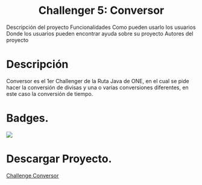 <h1 align="center"> Challenger 5: Conversor </h1>
Descripción del proyecto
Funcionalidades
Como pueden usarlo los usuarios
Donde los usuarios pueden encontrar ayuda sobre su proyecto
Autores del proyecto

# Descripción

Conversor es el 1er Challenger de la Ruta Java de ONE, en el cual se pide hacer la conversión de divisas y una o varias conversiones diferentes, en este caso la conversión de tiempo.

# Badges.
<p align="left">
   <img src="https://img.shields.io/badge/STATUS-EN%20DESAROLLO-green">
</p>


# Descargar Proyecto.
<a href="https://github.com/svegam23/Conversor"> Challenge Conversor</a>

